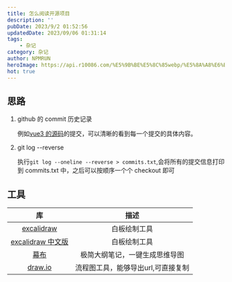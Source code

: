 ```yaml
---
title: 怎么阅读开源项目
description: ''
pubDate: 2023/9/2 01:52:56
updatedDate: 2023/09/06 01:31:14
tags:
    - 杂记
category: 杂记
author: NPMRUN
heroImage: https://api.r10086.com/%E5%9B%BE%E5%8C%85webp/%E5%8A%A8%E6%BC%AB%E7%BB%BC%E5%90%882/71056106_p0.webp
hot: true
---
```


## 思路

1. github 的 commit 历史记录

    例如[vue3 的源码](https://github.com/vuejs/core/commits/main)的提交，可以清晰的看到每一个提交的具体内容。

2. git log --reverse

    执行`git log --oneline --reverse > commits.txt`,会将所有的提交信息打印到 commits.txt 中，之后可以按顺序一个个 checkout 即可

## 工具

|                    库                     |             描述              |
|:-----------------------------------------:|:---------------------------:|
|   [excalidraw](https://excalidraw.com/)   |         白板绘制工具          |
| [excalidraw 中文版](https://handraw.top/) |         白板绘制工具          |
|       [幕布](https://mubu.com/home)       | 极简大纲笔记，一键生成思维导图 |
|       [draw.io](app.diagrams.net)       | 流程图工具，能够导出url,可直接复制 |
